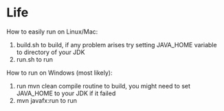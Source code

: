 # Life

How to easily run on Linux/Mac:
1. build.sh to build, if any problem arises try setting JAVA_HOME variable to directory of your JDK 
2. run.sh to run

How to run on Windows (most likely):
1. run mvn clean compile routine to build, you might need to set JAVA_HOME to your JDK if it failed
2. mvn javafx:run to run
